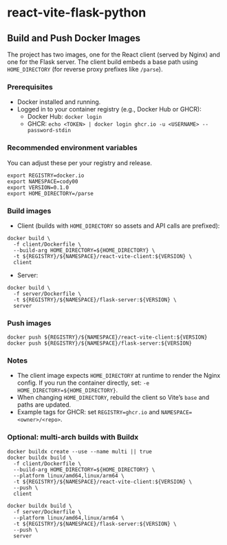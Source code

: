 # react-vite-flask-python

## Build and Push Docker Images

The project has two images, one for the React client (served by Nginx) and one for the Flask server. The client build embeds a base path using `HOME_DIRECTORY` (for reverse proxy prefixes like `/parse`).

### Prerequisites
- Docker installed and running.
- Logged in to your container registry (e.g., Docker Hub or GHCR):
  - Docker Hub: `docker login`
  - GHCR: `echo <TOKEN> | docker login ghcr.io -u <USERNAME> --password-stdin`

### Recommended environment variables
You can adjust these per your registry and release.

```
export REGISTRY=docker.io
export NAMESPACE=cody00
export VERSION=0.1.0
export HOME_DIRECTORY=/parse
```

### Build images

- Client (builds with `HOME_DIRECTORY` so assets and API calls are prefixed):
```
docker build \
  -f client/Dockerfile \
  --build-arg HOME_DIRECTORY=${HOME_DIRECTORY} \
  -t ${REGISTRY}/${NAMESPACE}/react-vite-client:${VERSION} \
  client
```

- Server:
```
docker build \
  -f server/Dockerfile \
  -t ${REGISTRY}/${NAMESPACE}/flask-server:${VERSION} \
  server
```

### Push images

```
docker push ${REGISTRY}/${NAMESPACE}/react-vite-client:${VERSION}
docker push ${REGISTRY}/${NAMESPACE}/flask-server:${VERSION}
```

### Notes
- The client image expects `HOME_DIRECTORY` at runtime to render the Nginx config. If you run the container directly, set: `-e HOME_DIRECTORY=${HOME_DIRECTORY}`.
- When changing `HOME_DIRECTORY`, rebuild the client so Vite’s `base` and paths are updated.
- Example tags for GHCR: set `REGISTRY=ghcr.io` and `NAMESPACE=<owner>/<repo>`.

### Optional: multi-arch builds with Buildx
```
docker buildx create --use --name multi || true
docker buildx build \
  -f client/Dockerfile \
  --build-arg HOME_DIRECTORY=${HOME_DIRECTORY} \
  --platform linux/amd64,linux/arm64 \
  -t ${REGISTRY}/${NAMESPACE}/react-vite-client:${VERSION} \
  --push \
  client

docker buildx build \
  -f server/Dockerfile \
  --platform linux/amd64,linux/arm64 \
  -t ${REGISTRY}/${NAMESPACE}/flask-server:${VERSION} \
  --push \
  server
```
